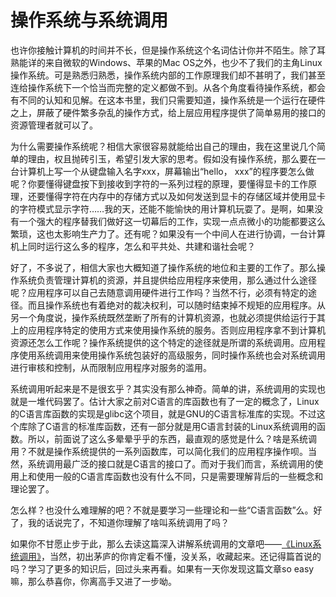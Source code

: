 # 操作系统与系统调用

也许你接触计算机的时间并不长，但是操作系统这个名词估计你并不陌生。除了耳熟能详的来自微软的Windows、苹果的Mac OS之外，也少不了我们的主角Linux操作系统。可是熟悉归熟悉，操作系统内部的工作原理我们却不甚明了，我们甚至连给操作系统下一个恰当而完整的定义都做不到。从各个角度看待操作系统，都会有不同的认知和见解。在这本书里，我们只需要知道，操作系统是一个运行在硬件之上，屏蔽了硬件繁多杂乱的操作方式，给上层应用程序提供了简单易用的接口的资源管理者就可以了。

为什么需要操作系统呢？相信大家很容易就能给出自己的理由，我在这里说几个简单的理由，权且抛砖引玉，希望引发大家的思考。假如没有操作系统，那么要在一台计算机上写一个从键盘输入名字xxx，屏幕输出“hello， xxx”的程序要怎么做呢？你要懂得键盘按下到接收到字符的一系列过程的原理，要懂得显卡的工作原理，还要懂得字符在内存中的存储方式以及如何发送到显卡的存储区域并使用显卡的字符模式显示字符……我的天，还能不能愉快的用计算机玩耍了。是啊，如果没有一个强大的程序替我们做好这一切幕后的工作，实现一点点微小的功能都要这么繁琐，这也太影响生产力了。还有呢？如果没有一个中间人在进行协调，一台计算机上同时运行这么多的程序，怎么和平共处、共建和谐社会呢？

好了，不多说了，相信大家也大概知道了操作系统的地位和主要的工作了。那么操作系统负责管理计算机的资源，并且提供给应用程序来使用，那么通过什么途径呢？应用程序可以自己去随意调用硬件进行工作吗？当然不行，必须有特定的途径。而且操作系统也有着绝对的裁决权利，可以随时结束掉不规矩的应用程序。从另一个角度说，操作系统既然垄断了所有的计算机资源，也就必须提供给运行于其上的应用程序特定的使用方式来使用操作系统的服务。否则应用程序拿不到计算机资源还怎么工作呢？操作系统提供的这个特定的途径就是所谓的系统调用。应用程序使用系统调用来使用操作系统包装好的高级服务，同时操作系统也会对系统调用进行审核和控制，从而限制应用程序对服务的滥用。

系统调用听起来是不是很玄乎？其实没有那么神奇。简单的讲，系统调用的实现也就是一堆代码罢了。估计大家之前对C语言的库函数也有了一定的概念了，Linux的C语言库函数的实现是glibc这个项目，就是GNU的C语言标准库的实现。不过这个库除了C语言的标准库函数，还有一部分就是用C语言封装的Linux系统调用的函数。所以，前面说了这么多晕晕乎乎的东西，最直观的感觉是什么？啥是系统调用？不就是操作系统提供的一系列函数库，可以简化我们的应用程序操作呗。当然，系统调用最广泛的接口就是C语言的接口了。而对于我们而言，系统调用的使用上和使用一般的C语言库函数也没有什么不同，只是需要理解背后的一些概念和理论罢了。

怎么样？也没什么难理解的吧？不就是要学习一些理论和一些“C语言函数”么。好了，我的话说完了，不知道你理解了啥叫系统调用了吗？

如果你不甘愿止步于此，那么去读这篇深入讲解系统调用的文章吧——[《Linux系统调用》](http://blog.sae.sina.com.cn/archives/2200)，当然，初出茅庐的你肯定看不懂，没关系，收藏起来。还记得篇首说的吗？学习了更多的知识后，回过头来再看。如果有一天你发现这篇文章so easy嘛，那么恭喜你，你离高手又进了一步呦。